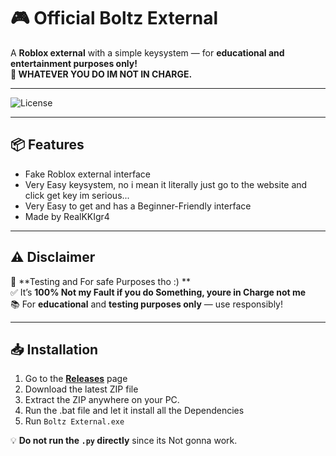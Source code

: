# 🎮 Official Boltz External

A **Roblox external** with a simple keysystem — for **educational and entertainment purposes only!**  
**🚫 WHATEVER YOU DO IM NOT IN CHARGE.**

---

![License](https://img.shields.io/badge/license-MIT-green)

---

## 📦 Features

- Fake Roblox external interface  
- Very Easy keysystem, no i mean it literally just go to the website and click get key im serious...  
- Very Easy to get and has a Beginner-Friendly interface  
- Made by RealKKIgr4

---

## ⚠️ Disclaimer

🚫 **Testing and For safe Purposes tho :) **  
✅ It’s **100% Not my Fault if you do Something, youre in Charge not me**   
📚 For **educational** and **testing purposes only** — use responsibly!

---

## 📥 Installation

1. Go to the [**Releases**](https://github.com/YourUsername/FakeRobloxExternal/releases) page
2. Download the latest ZIP file
3. Extract the ZIP anywhere on your PC.
4. Run the .bat file and let it install all the Dependencies
5. Run `Boltz External.exe`

💡 **Do not run the `.py` directly** since its Not gonna work.

